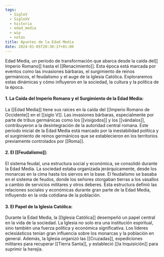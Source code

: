 ```yaml
---
tags:
  - SigloV
  - SigloXV
  - historia
  - edad_media
  - wip
  - notas
title: Apuntes de la Edad Media
date: 2024-01-05T20:30:17+01:00
---
```

Edad Media, un periodo de transformación que abarca desde la caída del[[ Imperio Romano]] hasta el [[Renacimiento]]. Esta época está marcada por eventos como las invasiones bárbaras, el surgimiento de reinos germánicos, el feudalismo y el auge de la Iglesia Católica. Exploraremos estas dinámicas y cómo influyeron en la sociedad, la cultura y la política de la época.

#### 1. La Caída del Imperio Romano y el Surgimiento de la Edad Media:

La [[Edad Media]] tiene sus raíces en la caída del [[Imperio Romano de Occidente]] en el [[siglo V]]. Las invasiones bárbaras, especialmente por parte de tribus germánicas como los [[visigodos]] y los [[vándalos]], contribuyeron a la desintegración de la autoridad central romana. Este periodo inicial de la Edad Media está marcado por la inestabilidad política y el surgimiento de reinos germánicos que se establecieron en los territorios previamente controlados por [[Roma]].

#### **2. El [[Feudalismo]]:**

El sistema feudal, una estructura social y económica, se consolidó durante la Edad Media. La sociedad estaba organizada jerárquicamente, desde los monarcas en la cima hasta los siervos en la base. El feudalismo se basaba en el sistema de feudos, donde los señores otorgaban tierras a los vasallos a cambio de servicios militares y otros deberes. Esta estructura definió las relaciones sociales y económicas durante gran parte de la Edad Media, influyendo en la vida cotidiana de la población.

#### **3. El Papel de la Iglesia Católica:**

Durante la Edad Media, la [[Iglesia Católica]] desempeñó un papel central en la vida de la sociedad. La Iglesia no solo era una institución espiritual, sino también una fuerza política y económica significativa. Los líderes eclesiásticos tenían gran influencia sobre los monarcas y la población en general. Además, la Iglesia organizó las [[Cruzadas]], expediciones militares para recuperar [[Tierra Santa]], y estableció [[la Inquisición]] para suprimir la herejía.

